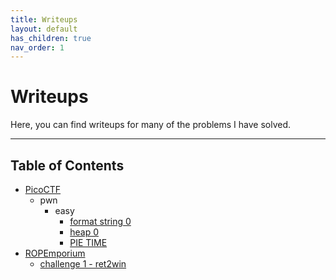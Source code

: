 ```yaml
---
title: Writeups
layout: default
has_children: true
nav_order: 1
---
```


# Writeups

Here, you can find writeups for many of the problems I have solved.

---

## Table of Contents
- [PicoCTF](PicoCTF/)
    - pwn
        - easy
            - [format string 0](PicoCTF/pwn/easy/format_string_0.md)
            - [heap 0](PicoCTF/pwn/easy/heap_0.md)
            - [PIE TIME](PicoCTF/pwn/easy/pie_time.md)
- [ROPEmporium](ROPEmporium/)
    - [challenge 1 - ret2win](ROPEmporium/challenge1%20-%20ret2win.md)